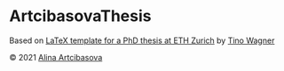 # ArtcibasovaThesis

Based on [LaTeX template for a PhD thesis at ETH Zurich](https://github.com/tuxu/ethz-thesis) by [Tino Wagner](http://www.tinowagner.com/)

© 2021 [Alina Artcibasova](https://www.linkedin.com/in/artcibasova/)
